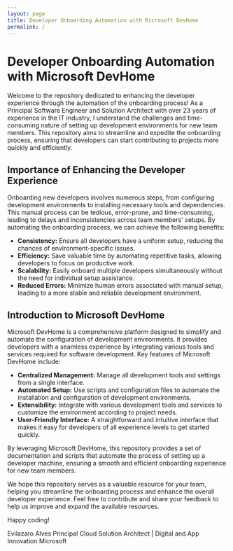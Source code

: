 ```yaml
---
layout: page
title: Developer Onboarding Automation with Microsoft DevHome
permalink: /
---
```


# Developer Onboarding Automation with Microsoft DevHome

Welcome to the repository dedicated to enhancing the developer experience through the automation of the onboarding process! As a Principal Software Engineer and Solution Architect with over 23 years of experience in the IT industry, I understand the challenges and time-consuming nature of setting up development environments for new team members. This repository aims to streamline and expedite the onboarding process, ensuring that developers can start contributing to projects more quickly and efficiently.

## Importance of Enhancing the Developer Experience

Onboarding new developers involves numerous steps, from configuring development environments to installing necessary tools and dependencies. This manual process can be tedious, error-prone, and time-consuming, leading to delays and inconsistencies across team members' setups. By automating the onboarding process, we can achieve the following benefits:

- **Consistency:** Ensure all developers have a uniform setup, reducing the chances of environment-specific issues.
- **Efficiency:** Save valuable time by automating repetitive tasks, allowing developers to focus on productive work.
- **Scalability:** Easily onboard multiple developers simultaneously without the need for individual setup assistance.
- **Reduced Errors:** Minimize human errors associated with manual setup, leading to a more stable and reliable development environment.

## Introduction to Microsoft DevHome

Microsoft DevHome is a comprehensive platform designed to simplify and automate the configuration of development environments. It provides developers with a seamless experience by integrating various tools and services required for software development. Key features of Microsoft DevHome include:

- **Centralized Management:** Manage all development tools and settings from a single interface.
- **Automated Setup:** Use scripts and configuration files to automate the installation and configuration of development environments.
- **Extensibility:** Integrate with various development tools and services to customize the environment according to project needs.
- **User-Friendly Interface:** A straightforward and intuitive interface that makes it easy for developers of all experience levels to get started quickly.

By leveraging Microsoft DevHome, this repository provides a set of documentation and scripts that automate the process of setting up a developer machine, ensuring a smooth and efficient onboarding experience for new team members.

We hope this repository serves as a valuable resource for your team, helping you streamline the onboarding process and enhance the overall developer experience. Feel free to contribute and share your feedback to help us improve and expand the available resources.

Happy coding!

Evilazaro Alves
Principal Cloud Solution Architect | Digital and App Innovation
Microsoft